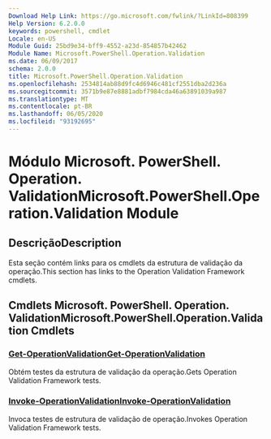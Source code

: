 ```yaml
---
Download Help Link: https://go.microsoft.com/fwlink/?LinkId=808399
Help Version: 6.2.0.0
keywords: powershell, cmdlet
Locale: en-US
Module Guid: 25bd9e34-bff9-4552-a23d-854857b42462
Module Name: Microsoft.PowerShell.Operation.Validation
ms.date: 06/09/2017
schema: 2.0.0
title: Microsoft.PowerShell.Operation.Validation
ms.openlocfilehash: 2534814ab88d9fc4d6946c481cf2551dba2d236a
ms.sourcegitcommit: 3571b9e87e8881adbf7984cda46a63891039a987
ms.translationtype: MT
ms.contentlocale: pt-BR
ms.lasthandoff: 06/05/2020
ms.locfileid: "93192695"
---
```

# <span data-ttu-id="44d8b-103">Módulo Microsoft. PowerShell. Operation. Validation</span><span class="sxs-lookup"><span data-stu-id="44d8b-103">Microsoft.PowerShell.Operation.Validation Module</span></span>

## <span data-ttu-id="44d8b-104">Descrição</span><span class="sxs-lookup"><span data-stu-id="44d8b-104">Description</span></span>

<span data-ttu-id="44d8b-105">Esta seção contém links para os cmdlets da estrutura de validação da operação.</span><span class="sxs-lookup"><span data-stu-id="44d8b-105">This section has links to the Operation Validation Framework cmdlets.</span></span>

## <span data-ttu-id="44d8b-106">Cmdlets Microsoft. PowerShell. Operation. Validation</span><span class="sxs-lookup"><span data-stu-id="44d8b-106">Microsoft.PowerShell.Operation.Validation Cmdlets</span></span>

### [<span data-ttu-id="44d8b-107">Get-OperationValidation</span><span class="sxs-lookup"><span data-stu-id="44d8b-107">Get-OperationValidation</span></span>](Get-OperationValidation.md)
<span data-ttu-id="44d8b-108">Obtém testes da estrutura de validação da operação.</span><span class="sxs-lookup"><span data-stu-id="44d8b-108">Gets Operation Validation Framework tests.</span></span>

### [<span data-ttu-id="44d8b-109">Invoke-OperationValidation</span><span class="sxs-lookup"><span data-stu-id="44d8b-109">Invoke-OperationValidation</span></span>](Invoke-OperationValidation.md)
<span data-ttu-id="44d8b-110">Invoca testes de estrutura de validação de operação.</span><span class="sxs-lookup"><span data-stu-id="44d8b-110">Invokes Operation Validation Framework tests.</span></span>
